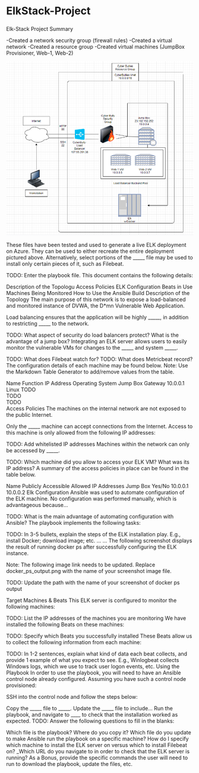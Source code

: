 # ElkStack-Project

### 
Elk-Stack Project Summary

-Created a network security group (firewall rules)
-Created a virtual network
-Created a resource group
-Created virtual machines (JumpBox Provisioner, Web-1, Web-2)

![](Project1.0.png)

These files have been tested and used to generate a live ELK deployment on Azure. They can be used to either recreate the entire deployment pictured above. Alternatively, select portions of the _____ file may be used to install only certain pieces of it, such as Filebeat.

TODO: Enter the playbook file.
This document contains the following details:

Description of the Topologu
Access Policies
ELK Configuration
Beats in Use
Machines Being Monitored
How to Use the Ansible Build
Description of the Topology
The main purpose of this network is to expose a load-balanced and monitored instance of DVWA, the D*mn Vulnerable Web Application.

Load balancing ensures that the application will be highly _____, in addition to restricting _____ to the network.

TODO: What aspect of security do load balancers protect? What is the advantage of a jump box?
Integrating an ELK server allows users to easily monitor the vulnerable VMs for changes to the _____ and system _____.

TODO: What does Filebeat watch for?
TODO: What does Metricbeat record?
The configuration details of each machine may be found below. Note: Use the Markdown Table Generator to add/remove values from the table.

Name	Function	IP Address	Operating System
Jump Box	Gateway	10.0.0.1	Linux
TODO			
TODO			
TODO			
Access Policies
The machines on the internal network are not exposed to the public Internet.

Only the _____ machine can accept connections from the Internet. Access to this machine is only allowed from the following IP addresses:

TODO: Add whitelisted IP addresses
Machines within the network can only be accessed by _____.

TODO: Which machine did you allow to access your ELK VM? What was its IP address?
A summary of the access policies in place can be found in the table below.

Name	Publicly Accessible	Allowed IP Addresses
Jump Box	Yes/No	10.0.0.1 10.0.0.2
Elk Configuration
Ansible was used to automate configuration of the ELK machine. No configuration was performed manually, which is advantageous because...

TODO: What is the main advantage of automating configuration with Ansible?
The playbook implements the following tasks:

TODO: In 3-5 bullets, explain the steps of the ELK installation play. E.g., install Docker; download image; etc.
...
...
The following screenshot displays the result of running docker ps after successfully configuring the ELK instance.

Note: The following image link needs to be updated. Replace docker_ps_output.png with the name of your screenshot image file.

TODO: Update the path with the name of your screenshot of docker ps output

Target Machines & Beats
This ELK server is configured to monitor the following machines:

TODO: List the IP addresses of the machines you are monitoring
We have installed the following Beats on these machines:

TODO: Specify which Beats you successfully installed
These Beats allow us to collect the following information from each machine:

TODO: In 1-2 sentences, explain what kind of data each beat collects, and provide 1 example of what you expect to see. E.g., Winlogbeat collects Windows logs, which we use to track user logon events, etc.
Using the Playbook
In order to use the playbook, you will need to have an Ansible control node already configured. Assuming you have such a control node provisioned:

SSH into the control node and follow the steps below:

Copy the _____ file to _____.
Update the _____ file to include...
Run the playbook, and navigate to ____ to check that the installation worked as expected.
TODO: Answer the following questions to fill in the blanks:

Which file is the playbook? Where do you copy it?
Which file do you update to make Ansible run the playbook on a specific machine? How do I specify which machine to install the ELK server on versus which to install Filebeat on?
_Which URL do you navigate to in order to check that the ELK server is running?
As a Bonus, provide the specific commands the user will need to run to download the playbook, update the files, etc.

